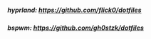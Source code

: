 ##### hyprland: https://github.com/flick0/dotfiles

##### bspwm: https://github.com/gh0stzk/dotfiles
